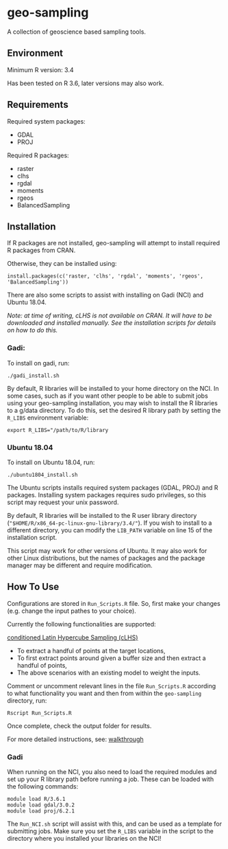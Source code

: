 # geo-sampling
A collection of geoscience based sampling tools.

## Environment 
Minimum R version: 3.4

Has been tested on R 3.6, later versions may also work.

## Requirements
Required system packages:
- GDAL
- PROJ

Required R packages:
- raster
- clhs
- rgdal
- moments
- rgeos
- BalancedSampling

## Installation
If R packages are not installed, geo-sampling will attempt to install required R packages from CRAN.

Otherwise, they can be installed using:

`install.packages(c('raster, 'clhs', 'rgdal', 'moments', 'rgeos', 'BalancedSampling'))`

There are also some scripts to assist with installing on Gadi (NCI) and Ubuntu 18.04.

*Note: at time of writing, cLHS is not available on CRAN. It will have to be downloaded and 
installed manually. See the installation scripts for details on how to do this.*

### Gadi:
To install on gadi, run:

`./gadi_install.sh`

By default, R libraries will be installed to your home directory on the NCI. In some cases,
such as if you want other people to be able to submit jobs using your geo-sampling installation, 
you may wish to install the R libraries to a g/data directory. To do this, set the desired R library 
path by setting the `R_LIBS` environment variable:

`export R_LIBS="/path/to/R/library`

### Ubuntu 18.04
To install on Ubuntu 18.04, run:

`./ubuntu1804_install.sh`

The Ubuntu scripts installs required system packages (GDAL, PROJ) and R packages. Installing 
system packages requires sudo privileges, so this script may request your unix password.

By default, R libraries will be installed to the R user library directory 
(`"$HOME/R/x86_64-pc-linux-gnu-library/3.4/"`). If you wish to install to a different directory,
you can modify the `LIB_PATH` variable on line 15 of the installation script.

This script may work for other versions of Ubuntu. It may also work for other Linux distributions, but the
names of packages and the package manager may be different and require modification.

## How To Use
Configurations are stored in `Run_Scripts.R` file. So, first make your changes (e.g. change the input pathes to your choice).
 
Currently the following functionalities are supported:

<a href="http://www.sciencedirect.com/science/article/pii/S009830040500292X"> conditioned Latin Hypercube Sampling (cLHS) </a>
- To extract a handful of points at the target locations, </li>
- To first extract points around given a buffer size and then extract a handful of points, </li>
- The above scenarios with an existing model to weight the inputs. </li>

Comment or uncomment relevant lines in the file `Run_Scripts.R` according to what functionality you 
want and then from within the `geo-sampling` directory, run:

`Rscript Run_Scripts.R`

Once complete, check the output folder for results.

For more detailed instructions, see: <a href="https://github.com/GeoscienceAustralia/geo-sampling/blob/master/GeoSampling_Walkthrough.pdf"> walkthrough </a>

### Gadi
When running on the NCI, you also need to load the required modules and set up your R library path
before running a job. These can be loaded with the following commands:

```
module load R/3.6.1
module load gdal/3.0.2
module load proj/6.2.1
```

The `Run_NCI.sh` script will assist with this, and can be used as a template for submitting jobs.
Make sure you set the `R_LIBS` variable in the script to the directory where you installed your
libraries on the NCI!
